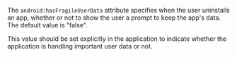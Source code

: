 The `android:hasFragileUserData` attribute specifies when the user uninstalls an app, whether or not to show the user a
 prompt to keep the app's data. The default value is "false".
 
This value should be set explicitly in the application to indicate whether the application is handling important user
data or not.
